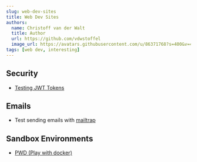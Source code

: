 ```yaml
---
slug: web-dev-sites
title: Web Dev Sites
authors:
  name: Christoff van der Walt
  title: Author
  url: https://github.com/vdwstoffel
  image_url: https://avatars.githubusercontent.com/u/86371768?s=400&v=4
tags: [web dev, interesting]
---
```


## Security

* [Testing JWT Tokens](https://jwt.io/)

## Emails

* Test sending emails with [mailtrap](https://mailtrap.io/home)

## Sandbox Environments

* [PWD (Play with docker)](https://labs.play-with-docker.com/)
